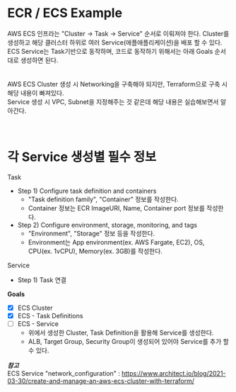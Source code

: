 # ECR / ECS Example  
AWS ECS 인프라는 "Cluster -> Task -> Service" 순서로 이뤄져야 한다.
Cluster를 생성하고 해당 클러스터 하위로 여러 Service(애플애플리케이션)을 배포 할 수 있다.  
ECS Service는 Task기반으로 동작하며, 코드로 동작하기 위해서는 아래 Goals 순서대로 생성하면 된다.  
<br></br>
AWS ECS Cluster 생성 시 Networking을 구축해야 되지만, Terraform으로 구축 시 해당 내용이 빠져있다.  
Service 생성 시 VPC, Subnet을 지정해주는 것 같은데 해당 내용은 실습해보면서 알아간다.   
<br></br>

# 각 Service 생성별 필수 정보  
Task  
- Step 1) Configure task definition and containers
  - "Task definition family", "Container" 정보를 작성한다.
  - Container 정보는 ECR ImageURI, Name, Container port 정보를 작성한다.
- Step 2) Configure environment, storage, monitoring, and tags
  - "Environment", "Storage" 정보 등을 작성한다.
  - Environment는 App environment(ex. AWS Fargate, EC2), OS, CPU(ex. 1vCPU), Memory(ex. 3GB)를 작성한다.  

Service
- Step 1) Task 연결

**Goals**  
- [x] ECS Cluster
- [x] ECS - Task Definitions
- [ ] ECS - Service
  - 위에서 생성한 Cluster, Task Definition을 활용해 Service를 생성한다.
  - ALB, Target Group, Security Group이 생성되어 있어야 Service를 추가 할 수 있다.  

**_참고_**  
ECS Service "network_configuration" : https://www.architect.io/blog/2021-03-30/create-and-manage-an-aws-ecs-cluster-with-terraform/